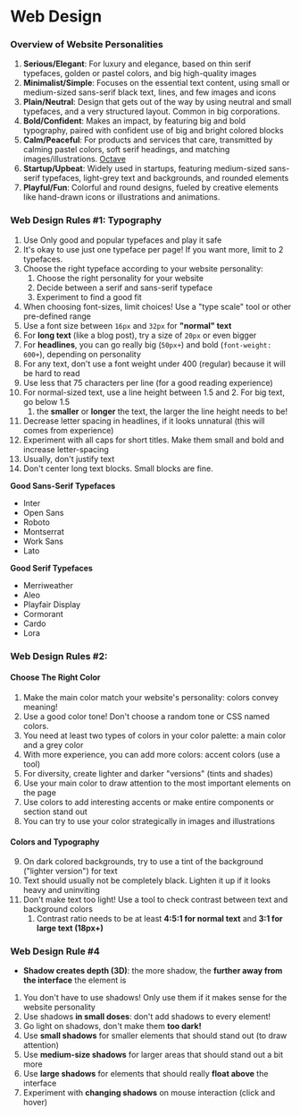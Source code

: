 # Web Design

### Overview of Website Personalities

1. **Serious/Elegant**: For luxury and elegance, based on thin serif typefaces, golden or pastel colors, and big high-quality images
2. **Minimalist/Simple**: Focuses on the essential text content, using small or medium-sized sans-serif black text, lines, and few images and icons
3. **Plain/Neutral**: Design that gets out of the way by using neutral and small typefaces, and a very structured layout. Common in big corporations.
4. **Bold/Confident**: Makes an impact, by featuring big and bold typography, paired with confident use of big and bright colored blocks
5. **Calm/Peaceful**: For products and services that care, transmitted by calming pastel colors, soft serif headings, and matching images/illustrations. [Octave](https://findoctave.com)
6. **Startup/Upbeat**: Widely used in startups, featuring medium-sized sans-serif typefaces, light-grey text and backgrounds, and rounded elements
7. **Playful/Fun**: Colorful and round designs, fueled by creative elements like hand-drawn icons or illustrations and animations.

### Web Design Rules #1: Typography

1. Use Only good and popular typefaces and play it safe
2. It's okay to use just one typeface per page! If you want more, limit to 2 typefaces.
3. Choose the right typeface according to your website personality:
   1. Choose the right personality for your website
   2. Decide between a serif and sans-serif typeface
   3. Experiment to find a good fit
4. When choosing font-sizes, limit choices! Use a "type scale" tool or other pre-defined range
5. Use a font size between `16px` and `32px` for **"normal" text**
6. For **long text** (like a blog post), try a size of `20px` or even bigger
7. For **headlines**, you can go really big (`50px+`) and bold (`font-weight: 600+`), depending on personality
8. For any text, don't use a font weight under 400 (regular) because it will be hard to read
9. Use less that 75 characters per line (for a good reading experience)
10. For normal-sized text, use a line height between 1.5 and 2. For big text, go below 1.5
    1. the **smaller** or **longer** the text, the larger the line height needs to be!
11. Decrease letter spacing in headlines, if it looks unnatural (this will comes from experience)
12. Experiment with all caps for short titles. Make them small and bold and increase letter-spacing
13. Usually, don't justify text
14. Don't center long text blocks. Small blocks are fine.

**Good Sans-Serif Typefaces**

- Inter
- Open Sans
- Roboto
- Montserrat
- Work Sans
- Lato

**Good Serif Typefaces**

- Merriweather
- Aleo
- Playfair Display
- Cormorant
- Cardo
- Lora

### Web Design Rules #2: 

#### Choose The Right Color

1. Make the main color match your website's personality: colors convey meaning!
2. Use a good color tone! Don't choose a random tone or CSS named colors.
3. You need at least two types of colors in your color palette: a main color and a grey color
4. With more experience, you can add more colors: accent colors (use a tool)
5. For diversity, create lighter and darker "versions" (tints and shades)
6. Use your main color to draw attention to the most important elements on the page
7. Use colors to add interesting accents or make entire components or section stand out
8. You can try to use your color strategically in images and illustrations

#### Colors and Typography

9. On dark colored backgrounds, try to use a tint of the background ("lighter version") for text
10. Text should usually not be completely black. Lighten it up if it looks heavy and uninviting
11. Don't make text too light! Use a tool to check contrast between text and background colors
    1. Contrast ratio needs to be at least **4:5:1 for normal text** and **3:1 for large text (18px+)**

### Web Design Rule  #4

- **Shadow creates depth (3D)**: the more shadow, the **further away from the interface** the element is

1. You don't have to use shadows! Only use them if it makes sense for the website personality
2. Use shadows **in small doses**: don't add shadows to every element!
3. Go light on shadows, don't make them **too dark!**
4. Use **small shadows** for smaller elements that should stand out (to draw attention)
5. Use **medium-size shadows** for larger areas that should stand out a bit more
6. Use **large shadows** for elements that should really **float above** the interface
7. Experiment with **changing shadows** on mouse interaction (click and hover)



